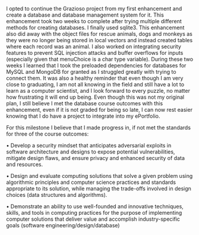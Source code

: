I opted to continue the Grazioso project from my first enhancement and create a database and database management system for it. This enhancement took two weeks to complete after trying multiple different methods for creating databases. I finally used sqlite3. This enhancement also did away with the object files for rescue animals, dogs and monkeys as they were no longer being stored in local vectors and instead created tables where each record was an animal. I also worked on integrating security features to prevent SQL injection attacks and buffer overflows for inputs (especially given that menuChoice is a char type variable). During these two weeks I learned that I took the preloaded dependencies for databases for MySQL and MongoDB for granted as I struggled greatly with trying to connect them. It was also a healthy reminder that even though I am very close to graduating, I am not all knowing in the field and still have a lot to learn as a computer scientist, and I look forward to every puzzle, no matter how frustrating it will end up being. Even though this was not my original plan, I still believe I met the database course outcomes with this enhancement, even if it is not graded for being so late, I can now rest easier knowing that I do have a project to integrate into my ePortfolio.

For this milestone I believe that I made progress in, if not met the standards for three of the course outcomes:

•	Develop a security mindset that anticipates adversarial exploits in software architecture and designs to expose potential vulnerabilities, mitigate design flaws, and ensure privacy and enhanced security of data and resources.

•	Design and evaluate computing solutions that solve a given problem using algorithmic principles and computer science practices and standards appropriate to its solution, while managing the trade-offs involved in design choices (data structures and algorithms).

•	Demonstrate an ability to use well-founded and innovative techniques, skills, and tools in computing practices for the purpose of implementing computer solutions that deliver value and accomplish industry-specific goals (software engineering/design/database)
